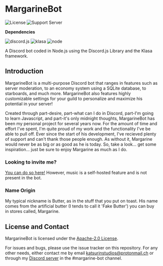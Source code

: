 # MargarineBot
![License](https://img.shields.io/github/license/Butterstroke/MargarineBot.svg?style=flat-square) ![Support Server](https://discordapp.com/api/guilds/303253034551476225/widget.png)

<b>Dependencies</b>

![discord.js](https://img.shields.io/badge/discord.js-v12.5.1-brightgreen.svg) ![klasa](https://img.shields.io/badge/Klasa-v0.5.0-brightgreen.svg) ![node](https://img.shields.io/badge/Node-v12.0.0+-brightgreen.svg)

A Discord bot coded in Node.js using the Discord.js Library and the Klasa framework.

## Introduction

MargarineBot is a multi-purpose Discord bot that ranges in features such as server moderation, to an economy system using a SQLite database, to starboards, and much more. MargarineBot also features highly customizable settings for your guild to personalize and maximize his potential in your server!

Created through part-desire, part-what can I do in Discord, part-I'm going to learn Javascript, and part-it's only midnight thoughts, MargarineBot has been my personal project for several years now. For the amount of time and effort I've spent, I'm quite proud of my work and the functionality I've be able to pull off. Ever since the start of his development, I've recieved plenty of support and can't thank those people enough. As without it, Margarine would never be as big or as good as he is today. So, take a look... get some inspiration... just be sure to enjoy Margarine as much as I do.

### Looking to invite me?
<a href="https://discordapp.com/oauth2/authorize?client_id=315132794172997633&permissions=60482&scope=bot"> You can do so here!</a> However, music is a self-hosted feature and is not present in the bot.

### Name Origin
My typical nickname is Butter, as in the stuff that you put on toast. His name comes from the artificial butter (I tends to call it 'Fake Butter') you can buy in stores called, Margarine.

## License and Contact<br>
MargarineBot is licensed under the [Apache-2.0 License](LICENSE). 

For issues and bugs, please use the issue tracker on this repository. For any other needs, either contact me by email <a href="mailto:katsurinstudios@protonmail.ch">katsurinstudios@protonmail.ch</a> or through my [Discord server](https://discord.gg/qKfqsjW) in the #margarine-bot channel.
